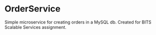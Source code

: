 # OrderService
Simple microservice for creating orders in a MySQL db. Created for BITS Scalable Services assignment.
